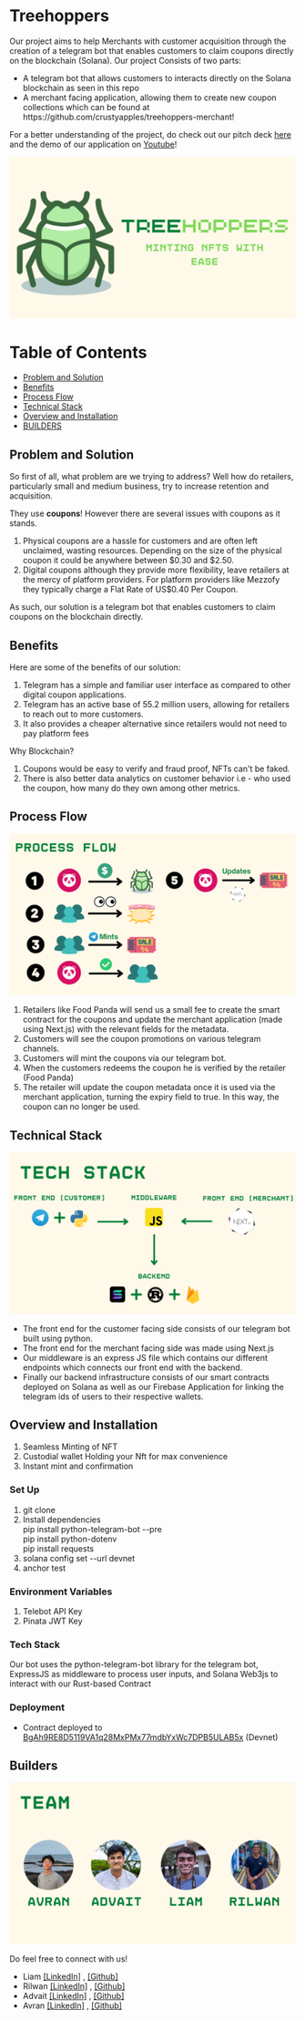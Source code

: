 # Treehoppers
Our project aims to help Merchants with customer acquisition through the creation of a telegram bot that enables customers to claim coupons directly on the blockchain (Solana). Our project Consists of two parts: 

<ul>
<li>A telegram bot that allows customers to interacts directly on the Solana blockchain as seen in this repo</li>
<li>A merchant facing application, allowing them to create new coupon collections which can be found at https://github.com/crustyapples/treehoppers-merchant!</li>
</ul>

For a better understanding of the project, do check out our pitch deck [here](https://www.canva.com/design/DAFXJE3KDho/jDnSqSJxUaFqxMSJB15D1g/view?utm_content=DAFXJE3KDho&utm_campaign=designshare&utm_medium=link&utm_source=publishsharelink) and the demo of our application on [Youtube](https://www.youtube.com/watch?v=EzBdCXiMzFM)!

<p align='center'>
<img src="imgs/intro_page.png"/>
</p>

# Table of Contents
- [Problem and Solution](##problem-and-solution)
- [Benefits](##benefits)
- [Process Flow](##process-flow)
- [Technical Stack](##technical-stack)
- [Overview and Installation](##overview-and-installation)
- [BUILDERS](##builders)

## Problem and Solution
So first of all, what problem are we trying to address? Well how do retailers, particularly small and medium business, try to increase retention and acquisition.

They use <b>coupons</b>! However there are several issues with coupons as it stands.

1. Physical coupons are a hassle for customers and are often left unclaimed, wasting resources. Depending on the size of the physical coupon it could be anywhere between $0.30 and $2.50.
2. Digital coupons although they provide more flexibility, leave retailers at the mercy of platform providers. For platform providers like Mezzofy they typically charge a Flat Rate of US$0.40 Per Coupon.

As such, our solution is a telegram bot that enables customers to claim coupons on the blockchain directly.

## Benefits
Here are some of the benefits of our solution:

1. Telegram has a simple and familiar user interface as compared to other digital coupon applications.
2. Telegram has an active base of 55.2 million users, allowing for retailers to reach out to more customers.
3. It also provides a cheaper alternative since retailers would not need to pay platform fees

Why Blockchain?

1. Coupons would be easy to verify and fraud proof, NFTs can't be faked.
2. There is also better data analytics on customer behavior i.e - who used the coupon, how many do they own among other metrics.

## Process Flow
<p align='center'>
<img src="imgs/process_flow.png"/>
</p>

1. Retailers like Food Panda will send us a small fee to create the smart contract for the coupons and update the merchant application (made using Next.js) with the relevant fields for the metadata.
2. Customers will see the coupon promotions on various telegram channels.
3. Customers will mint the coupons via our telegram bot.
4. When the customers redeems the coupon he is verified by the retailer (Food Panda)
5. The retailer will update the coupon metadata once it is used via the merchant application, turning the expiry field to true. In this way, the coupon can no longer be used.

## Technical Stack
<p align='center'>
<img src="imgs/tech_stack.png"/>
</p>

<ul>
    <li>The front end for the customer facing side consists of our telegram bot built using python.</li>
    <li>The front end for the merchant facing side was made using Next.js</li>
    <li>Our middleware is an express JS file which contains our different endpoints which connects our front end with the backend.</li>
    <li>Finally our backend infrastructure consists of our smart contracts deployed on Solana as well as our Firebase Application for linking the telegram ids of users to their respective wallets.</li>
</ul>

## Overview and Installation

1. Seamless Minting of NFT
2. Custodial wallet Holding your Nft for max convenience
3. Instant mint and confirmation

### Set Up

1. git clone
2. Install dependencies\
    pip install python-telegram-bot --pre\
    pip install python-dotenv\
    pip install requests
2. solana config set --url devnet
3. anchor test

### Environment Variables
1. Telebot API Key
2. Pinata JWT Key

### Tech Stack
Our bot uses the python-telegram-bot library for the telegram bot, ExpressJS as middleware to process user inputs, and Solana Web3js to interact with our Rust-based Contract

### Deployment
- Contract deployed to [BgAh9RE8D5119VA1q28MxPMx77mdbYxWc7DPB5ULAB5x](https://solana.fm/address/BgAh9RE8D5119VA1q28MxPMx77mdbYxWc7DPB5ULAB5x) (Devnet)

## Builders
<p align='center'>
<img src="imgs/builders.png"/>
</p>

Do feel free to connect with us!
- Liam [[LinkedIn]](https://www.linkedin.com/in/liam-ayathan-046b3816b/) , [[Github]](https://github.com/liam-ayathan)
- Rilwan [[LinkedIn]](https://www.linkedin.com/in/muhammad-rilwan-884484156/) , [[Github]](https://github.com/rilwan99)
- Advait [[LinkedIn]](https://www.linkedin.com/in/advaittt/) , [[Github]](https://github.com/crustyapples)
- Avran [[LinkedIn]](https://www.linkedin.com/in/avranwong/) , [[Github]](https://github.com/AvranWong)

